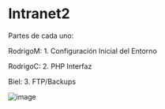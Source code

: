 # Intranet2
Partes de cada uno:

RodrigoM: 1. Configuración Inicial del Entorno

RodrigoC: 2. PHP Interfaz

Biel: 3. FTP/Backups

![image](https://github.com/user-attachments/assets/e43ec3af-e7a6-4cd0-85e9-6ce1bf724d54)
